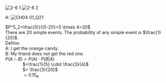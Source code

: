 ![2-6 1](https://github.com/user-attachments/assets/bd31785e-a620-4a3a-8ec1-a0ee9703da59)
![2-6 2](https://github.com/user-attachments/assets/a672cc56-d737-45d0-a982-750b0ce43f17)

A:
![CH04 01_Q21](https://github.com/user-attachments/assets/4d0ada41-e4f0-4f1d-90e1-870e697b1134)


$P^5_2=\frac{5!}{(5-2)!}=5 \times 4=20$  
There are 20 simple events.
The probability of any simple event is $\frac{1}{20}$.  
Define:  
A: I get the orange candy.  
B: My friend does not get the red one.  
$P(A \cap B)=P(A)\cdot P(B|A)$  
&nbsp;&nbsp;&nbsp;&nbsp;&nbsp;&nbsp;&nbsp;&nbsp;&nbsp;&nbsp;&nbsp;&nbsp;&nbsp; $=\frac{1}{5} \cdot \frac{3}{4}$  
&nbsp;&nbsp;&nbsp;&nbsp;&nbsp;&nbsp;&nbsp;&nbsp;&nbsp;&nbsp;&nbsp;&nbsp;&nbsp; $= \frac{3}{20}$  
&nbsp;&nbsp;&nbsp;&nbsp;&nbsp;&nbsp;&nbsp;&nbsp;&nbsp;&nbsp;&nbsp;&nbsp;&nbsp; $=0.15$<sub>#<sub>
